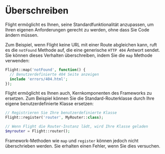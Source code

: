# Überschreiben

Flight ermöglicht es Ihnen, seine Standardfunktionalität anzupassen, um Ihren eigenen Anforderungen gerecht zu werden, ohne dass Sie Code ändern müssen.

Zum Beispiel, wenn Flight keine URL mit einer Route abgleichen kann, ruft es die `notFound` Methode auf, die eine generische `HTTP 404` Antwort sendet. Sie können dieses Verhalten überschreiben, indem Sie die `map` Methode verwenden:

```php
Flight::map('notFound', function() {
  // Benutzerdefinierte 404 Seite anzeigen
  include 'errors/404.html';
});
```

Flight ermöglicht es Ihnen auch, Kernkomponenten des Frameworks zu ersetzen.
Zum Beispiel können Sie die Standard-Routerklasse durch Ihre eigene benutzerdefinierte Klasse ersetzen:

```php
// Registrieren Sie Ihre benutzerdefinierte Klasse
Flight::register('router', MyRouter::class);

// Wenn Flight die Router-Instanz lädt, wird Ihre Klasse geladen
$myrouter = Flight::router();
```

Framework-Methoden wie `map` und `register` können jedoch nicht überschrieben werden. Sie erhalten einen Fehler, wenn Sie dies versuchen.